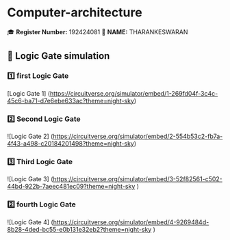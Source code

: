 # Computer-architecture
🎓 **Register Number:** 192424081
🤗 **NAME:** THARANKESWARAN 

## 🔢 Logic Gate simulation  

### 1️⃣ first Logic Gate  
[Logic Gate 1] (https://circuitverse.org/simulator/embed/1-269fd04f-3c4c-45c6-ba71-d7e6ebe633ac?theme=night-sky)
### 2️⃣ Second Logic Gate  
![Logic Gate 2] (https://circuitverse.org/simulator/embed/2-554b53c2-fb7a-4f43-a498-c20184201498?theme=night-sky)

### 3️⃣ Third Logic Gate  
![Logic Gate 3] (https://circuitverse.org/simulator/embed/3-52f82561-c502-44bd-922b-7aeec481ec09?theme=night-sky
)
### 2️⃣ fourth Logic Gate  
![Logic Gate 4] (https://circuitverse.org/simulator/embed/4-9269484d-8b28-4ded-bc55-e0b131e32eb2?theme=night-sky
)
